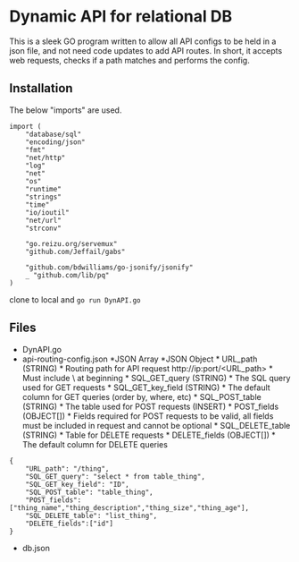 # Dynamic API for relational DB

This is a sleek GO program written to allow all API configs to be held in a json file, and not need code updates to add API routes. In short, it accepts web requests, checks if a path matches and performs the config. 

## Installation

The below "imports" are used.

```
import (
	"database/sql"
	"encoding/json"
	"fmt"
	"net/http"
	"log"
	"net"
	"os"
	"runtime"
	"strings"
	"time"
	"io/ioutil"
	"net/url"
	"strconv"

	"go.reizu.org/servemux"
	"github.com/Jeffail/gabs"

	"github.com/bdwilliams/go-jsonify/jsonify"
	_ "github.com/lib/pq"
)
```
clone to local and ```go run DynAPI.go```

## Files

* DynAPI.go
* api-routing-config.json
	*JSON Array
        *JSON Object
            * URL_path (STRING)
                * Routing path for API request http://ip:port/<URL_path>
                * Must include \ at beginning
            * SQL_GET_query (STRING)
                * The SQL query used for GET requests
            * SQL_GET_key_field (STRING)
                * The default column for GET queries (order by, where, etc)
            * SQL_POST_table (STRING)
                * The table used for POST requests (INSERT)
            * POST_fields (OBJECT[])
                * Fields required for POST requests to be valid, all fields must be included in request and cannot be optional
            * SQL_DELETE_table (STRING)
                * Table for DELETE requests
            * DELETE_fields (OBJECT[])
                * The default column for DELETE queries


```    
{
    "URL_path": "/thing",
    "SQL_GET_query": "select * from table_thing",
    "SQL_GET_key_field": "ID",
    "SQL_POST_table": "table_thing",
    "POST_fields": ["thing_name","thing_description","thing_size","thing_age"],
    "SQL_DELETE_table": "list_thing",
    "DELETE_fields":["id"]
}
```
        

* db.json




